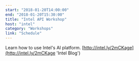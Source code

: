 ```yaml
---
start: "2018-01-20T14:00:00"
end: "2018-01-20T15:30:00"
title: "Intel API Workshop"
host: "intel"
category: "Workshops"
link: "Schedule"
---
```

Learn how to use Intel's AI platform. [http://intel.ly/2mCKage](http://intel.ly/2mCKage 'Intel Blog')
